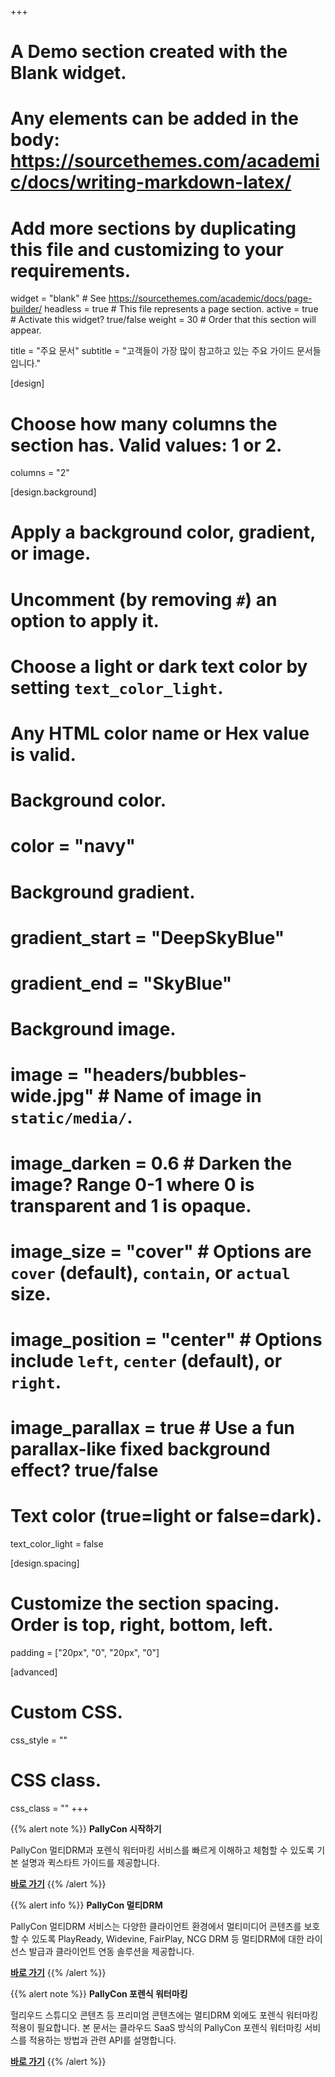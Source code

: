 +++
# A Demo section created with the Blank widget.
# Any elements can be added in the body: https://sourcethemes.com/academic/docs/writing-markdown-latex/
# Add more sections by duplicating this file and customizing to your requirements.

widget = "blank"  # See https://sourcethemes.com/academic/docs/page-builder/
headless = true  # This file represents a page section.
active = true  # Activate this widget? true/false
weight = 30  # Order that this section will appear.

title = "주요 문서"
subtitle = "고객들이 가장 많이 참고하고 있는 주요 가이드 문서들입니다."

[design]
  # Choose how many columns the section has. Valid values: 1 or 2.
  columns = "2"

[design.background]
  # Apply a background color, gradient, or image.
  #   Uncomment (by removing `#`) an option to apply it.
  #   Choose a light or dark text color by setting `text_color_light`.
  #   Any HTML color name or Hex value is valid.

  # Background color.
  # color = "navy"
  
  # Background gradient.
  # gradient_start = "DeepSkyBlue"
  # gradient_end = "SkyBlue"
  
  # Background image.
#  image = "headers/bubbles-wide.jpg"  # Name of image in `static/media/`.
#  image_darken = 0.6  # Darken the image? Range 0-1 where 0 is transparent and 1 is opaque.
#  image_size = "cover"  #  Options are `cover` (default), `contain`, or `actual` size.
#  image_position = "center"  # Options include `left`, `center` (default), or `right`.
#  image_parallax = true  # Use a fun parallax-like fixed background effect? true/false

  # Text color (true=light or false=dark).
  text_color_light = false

[design.spacing]
  # Customize the section spacing. Order is top, right, bottom, left.
  padding = ["20px", "0", "20px", "0"]

[advanced]
 # Custom CSS. 
 css_style = ""
 
 # CSS class.
 css_class = ""
+++

{{% alert note %}}
**PallyCon 시작하기**

PallyCon 멀티DRM과 포렌식 워터마킹 서비스를 빠르게 이해하고 체험할 수 있도록 기본 설명과 퀵스타트 가이드를 제공합니다.

[**바로 가기**](/ko/getting-started/)
{{% /alert %}}

{{% alert info %}}
**PallyCon 멀티DRM**

PallyCon 멀티DRM 서비스는 다양한 클라이언트 환경에서 멀티미디어 콘텐츠를 보호할 수 있도록 PlayReady, Widevine, FairPlay, NCG DRM 등 멀티DRM에 대한 라이선스 발급과 클라이언트 연동 솔루션을 제공합니다.

[**바로 가기**](/ko/multidrm/)
{{% /alert %}}

{{% alert note %}}
**PallyCon 포렌식 워터마킹**

헐리우드 스튜디오 콘텐츠 등 프리미엄 콘텐츠에는 멀티DRM 외에도 포렌식 워터마킹 적용이 필요합니다. 본 문서는 클라우드 SaaS 방식의 PallyCon 포렌식 워터마킹 서비스를 적용하는 방법과 관련 API를 설명합니다.

[**바로 가기**](/ko/watermarking/)
{{% /alert %}}
